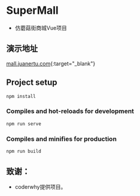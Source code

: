 # SuperMall

* 仿蘑菇街商城Vue项目

## 演示地址

[mall.juanertu.com](http://mall.juanertu.com){:target="_blank"}

## Project setup
```
npm install
```

### Compiles and hot-reloads for development
```
npm run serve
```

### Compiles and minifies for production
```
npm run build
```

## 致谢：

* coderwhy提供项目。

